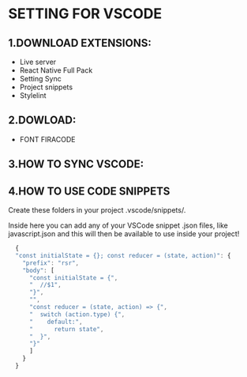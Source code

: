 # SETTING FOR VSCODE

## 1.DOWNLOAD EXTENSIONS:

- Live server
- React Native Full Pack
- Setting Sync
- Project snippets
- Stylelint

## 2.DOWLOAD:

- FONT FIRACODE

## 3.HOW TO SYNC VSCODE:

## 4.HOW TO USE CODE SNIPPETS

Create these folders in your project .vscode/snippets/.

Inside here you can add any of your VSCode snippet .json files, like javascript.json and this will then be available to use inside your project!

```javascript
  {
  "const initialState = {}; const reducer = (state, action)": {
    "prefix": "rsr",
    "body": [
      "const initialState = {",
      "  //$1",
      "}",
      "",
      "const reducer = (state, action) => {",
      "  switch (action.type) {",
      "    default:",
      "      return state",
      "  }",
      "}"
      ]
    }
  }
```
